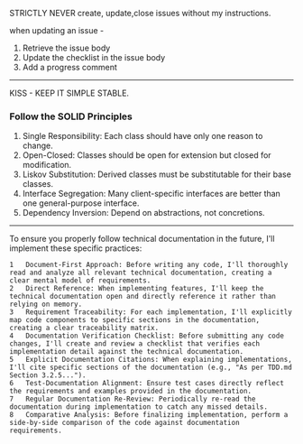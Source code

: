 STRICTLY NEVER create, update,close issues without my instructions.

when updating an issue - 
 1.	Retrieve the issue body
 2.	Update the checklist in the issue body
 3.	Add a progress comment

---
KISS - KEEP IT SIMPLE STABLE.

### Follow the SOLID Principles

1. Single Responsibility: Each class should have only one reason to change.
2. Open-Closed: Classes should be open for extension but closed for modification.
3. Liskov Substitution: Derived classes must be substitutable for their base classes.
4. Interface Segregation: Many client-specific interfaces are better than one general-purpose interface.
5. Dependency Inversion: Depend on abstractions, not concretions.
---
To ensure you properly follow technical documentation in the future, I'll implement these specific practices:

	1	Document-First Approach: Before writing any code, I'll thoroughly read and analyze all relevant technical documentation, creating a clear mental model of requirements.
	2	Direct Reference: When implementing features, I'll keep the technical documentation open and directly reference it rather than relying on memory.
	3	Requirement Traceability: For each implementation, I'll explicitly map code components to specific sections in the documentation, creating a clear traceability matrix.
	4	Documentation Verification Checklist: Before submitting any code changes, I'll create and review a checklist that verifies each implementation detail against the technical documentation.
	5	Explicit Documentation Citations: When explaining implementations, I'll cite specific sections of the documentation (e.g., "As per TDD.md Section 3.2.5...").
	6	Test-Documentation Alignment: Ensure test cases directly reflect the requirements and examples provided in the documentation.
	7	Regular Documentation Re-Review: Periodically re-read the documentation during implementation to catch any missed details.
	8	Comparative Analysis: Before finalizing implementation, perform a side-by-side comparison of the code against documentation requirements.